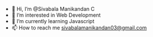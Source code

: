 - 👋 Hi, I’m @Sivabala Manikandan C
- 👀 I’m interested in Web Development
- 🌱 I’m currently learning Javascript
- 📫 How to reach me sivabalamanikandan03@gmail.com

